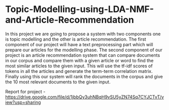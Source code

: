# Topic-Modelling-using-LDA-NMF-and-Article-Recommendation

In this project we are going to propose a system with two components one is topic modelling and
the other is article recommendation. The first component of our project will have a text preprocessing part which will prepare our articles for the modelling phase. The second component
of our project is an article recommendation system that can compare documents in our corpus
and compare them with a given article or word to find the most similar articles to the given input.
This will use the tf-idf scores of tokens in all the articles and generate the term-term correlation
matrix. Finally using this our system will rank the documents in the corpus and give the 10 most
relevant documents to the given input.


Report for project - https://drive.google.com/file/d/1jbbQy3uhNBqH9vSU5yZN74Sq7CYJCTvT/view?usp=sharing
